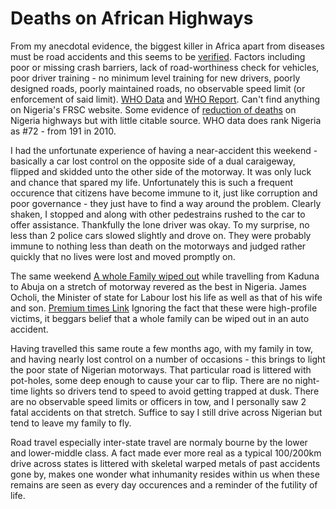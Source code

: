 # Deaths on African Highways

From my anecdotal evidence, the biggest killer in Africa apart from diseases must be road accidents and this seems to be [verified](https://africacheck.org/factsheets/factsheet-the-leading-causes-of-death-in-africa/). Factors including poor or missing crash barriers, lack of road-worthiness check for vehicles, poor driver training - no minimum level training for new drivers, poorly designed roads, poorly maintained roads, no observable speed limit (or enforcement of said limit). [WHO Data](http://www.who.int/violence_injury_prevention/road_safety_status/2015/GSRRS2015_data/en/) and [WHO Report](http://www.who.int/violence_injury_prevention/road_safety_status/2015/en/). Can't find anything on Nigeria's FRSC website. Some evidence of [reduction of deaths](http://www.dailytrust.com.ng/sunday/index.php/news-extra/18712-accident-rate-still-high-in-nigeria-says-frsc-boss) on Nigeria highways but with little citable source. WHO data does rank Nigeria as #72 - from 191 in 2010.

I had the unfortunate experience of having a near-accident this weekend - basically a car lost control on the opposite side of a dual caraigeway, flipped and skidded unto the other side of the motorway. It was only luck and chance that spared my life. Unfortunately this is such a frequent occurence that citizens have become immune to it, just like corruption and poor governance - they just have to find a way around the problem.
Clearly shaken, I stopped and along with other pedestrains rushed to the car to offer assistance. Thankfully the lone driver was okay. To my surprise, no less than 2 police cars slowed slightly and drove on. They were probably immune to nothing less than death on the motorways and judged rather quickly that no lives were lost and moved promptly on. 

The same weekend [A whole Family wiped out]() while travelling from Kaduna to Abuja on a stretch of motorway revered as the best in Nigeria. James Ocholi, the Minister of state for Labour lost his life as well as that of his wife and son. [Premium times Link](http://www.premiumtimesng.com/news/199631-nigerias-minister-state-labour-james-ocholi-wife-son-die-road-crash.html)
Ignoring the fact that these were high-profile victims, it beggars belief that a whole family can be wiped out in an auto accident.

Having travelled this same route a few months ago, with my family in tow, and having nearly lost control on a number of occasions - this brings to light the poor state of Nigerian motorways. That particular road is littered with pot-holes, some deep enough to cause your car to flip. There are no night-time lights so drivers tend to speed to avoid getting trapped at dusk. There are no observable speed limits or officers in tow, and I personally saw 2 fatal accidents on that stretch. Suffice to say I still drive across Nigerian but tend to leave my family to fly.

Road travel especially inter-state travel are normaly bourne by the lower and lower-middle class. A fact made ever more real as a typical 100/200km drive across states is littered with skeletal warped metals of past accidents gone by, makes one wonder what inhumanity resides within us when these remains are seen as every day occurences and a reminder of the futility of life.


